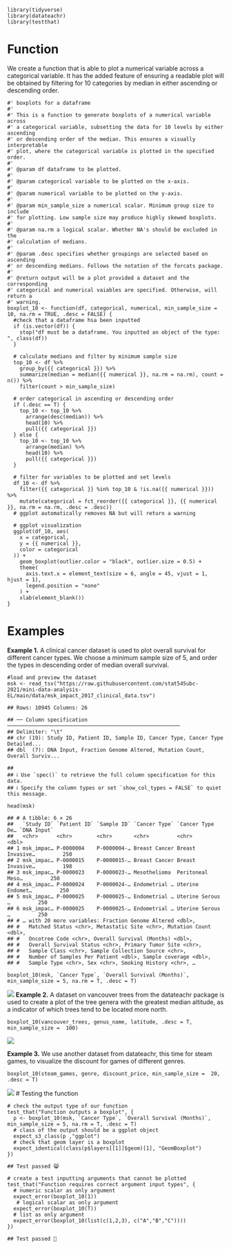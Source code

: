     library(tidyverse)
    library(datateachr)
    library(testthat)

# Function

We create a function that is able to plot a numerical variable across a
categorical variable. It has the added feature of ensuring a readable
plot will be obtained by filtering for 10 categories by median in either
ascending or descending order.

    #' boxplots for a dataframe
    #'
    #' This is a function to generate boxplots of a numerical variable across
    #' a categorical variable, subsetting the data for 10 levels by either ascending
    #' or descending order of the median. This ensures a visually interpretable
    #' plot, where the categorical variable is plotted in the specified order.
    #'
    #' @param df dataframe to be plotted.
    #'
    #' @param categorical variable to be plotted on the x-axis.
    #'
    #' @param numerical variable to be plotted on the y-axis.
    #'
    #' @param min_sample_size a numerical scalar. Minimum group size to include
    #' for plotting. Low sample size may produce highly skewed boxplots.
    #'
    #' @param na.rm a logical scalar. Whether NA's should be excluded in the
    #' calculation of medians.
    #'
    #' @param .desc specifies whether groupings are selected based on ascending
    #' or descending medians. Follows the notation of the forcats package.
    #'
    #' @return output will be a plot provided a dataset and the corresponding
    #' categorical and numerical vaiables are specified. Otherwise, will return a
    #' warning.
    boxplot_10 <- function(df, categorical, numerical, min_sample_size = 10, na.rm = TRUE, .desc = FALSE) {
      #check that a dataframe hsa been inputted
      if (is.vector(df)) {
        stop("df must be a dataframe. You inputted an object of the type: ", class(df))
      }
        
      # calculate medians and filter by minimum sample size
      top_10 <- df %>%
        group_by({{ categorical }}) %>%
        summarize(median = median({{ numerical }}, na.rm = na.rm), count = n()) %>%
        filter(count > min_sample_size)

      # order categorical in ascending or descending order
      if (.desc == T) {
        top_10 <- top_10 %>%
          arrange(desc(median)) %>%
          head(10) %>%
          pull({{ categorical }})
      } else {
        top_10 <- top_10 %>%
          arrange(median) %>%
          head(10) %>%
          pull({{ categorical }})
      }

      # filter for variables to be plotted and set levels
      df_10 <- df %>%
        filter({{ categorical }} %in% top_10 & !is.na({{ numerical }})) %>%
        mutate(categorical = fct_reorder({{ categorical }}, {{ numerical }}, na.rm = na.rm, .desc = .desc))
      # ggplot automatically removes NA but will return a warning
      
      # ggplot visualization
      ggplot(df_10, aes(
        x = categorical,
        y = {{ numerical }},
        color = categorical
      )) +
        geom_boxplot(outlier.color = "black", outlier.size = 0.5) +
        theme(
          axis.text.x = element_text(size = 6, angle = 45, vjust = 1, hjust = 1),
          legend.position = "none"
        ) +
        xlab(element_blank())
    }

# Examples

**Example 1.** A clinical cancer dataset is used to plot overall
survival for different cancer types. We choose a minimum sample size of
5, and order the types in descending order of median overall survival.

    #load and preview the dataset
    msk <- read_tsv("https://raw.githubusercontent.com/stat545ubc-2021/mini-data-analysis-EL/main/data/msk_impact_2017_clinical_data.tsv")

    ## Rows: 10945 Columns: 26

    ## ── Column specification ────────────────────────────────────────────────────────
    ## Delimiter: "\t"
    ## chr (19): Study ID, Patient ID, Sample ID, Cancer Type, Cancer Type Detailed...
    ## dbl  (7): DNA Input, Fraction Genome Altered, Mutation Count, Overall Surviv...

    ## 
    ## ℹ Use `spec()` to retrieve the full column specification for this data.
    ## ℹ Specify the column types or set `show_col_types = FALSE` to quiet this message.

    head(msk)

    ## # A tibble: 6 × 26
    ##   `Study ID` `Patient ID` `Sample ID` `Cancer Type` `Cancer Type De… `DNA Input`
    ##   <chr>      <chr>        <chr>       <chr>         <chr>                  <dbl>
    ## 1 msk_impac… P-0000004    P-0000004-… Breast Cancer Breast Invasive…         250
    ## 2 msk_impac… P-0000015    P-0000015-… Breast Cancer Breast Invasive…         198
    ## 3 msk_impac… P-0000023    P-0000023-… Mesothelioma  Peritoneal Meso…         250
    ## 4 msk_impac… P-0000024    P-0000024-… Endometrial … Uterine Endomet…         250
    ## 5 msk_impac… P-0000025    P-0000025-… Endometrial … Uterine Serous …         250
    ## 6 msk_impac… P-0000025    P-0000025-… Endometrial … Uterine Serous …         250
    ## # … with 20 more variables: Fraction Genome Altered <dbl>,
    ## #   Matched Status <chr>, Metastatic Site <chr>, Mutation Count <dbl>,
    ## #   Oncotree Code <chr>, Overall Survival (Months) <dbl>,
    ## #   Overall Survival Status <chr>, Primary Tumor Site <chr>,
    ## #   Sample Class <chr>, Sample Collection Source <chr>,
    ## #   Number of Samples Per Patient <dbl>, Sample coverage <dbl>,
    ## #   Sample Type <chr>, Sex <chr>, Smoking History <chr>, …

    boxplot_10(msk, `Cancer Type`, `Overall Survival (Months)`, min_sample_size = 5, na.rm = T, .desc = T)

![](assignment-1_files/figure-markdown_strict/e1-1.png) **Example 2.** A
dataset on vancouver trees from the datateachr package is used to create
a plot of the tree genera with the greatest median altitude, as a
indicator of which trees tend to be located more north.

    boxplot_10(vancouver_trees, genus_name, latitude, .desc = T, min_sample_size =  100)

![](assignment-1_files/figure-markdown_strict/e2-1.png)

**Example 3.** We use another dataset from datateachr, this time for
steam games, to visualize the discount for games of different genres.

    boxplot_10(steam_games, genre, discount_price, min_sample_size =  20, .desc = T)

![](assignment-1_files/figure-markdown_strict/e3-1.png) \# Testing the
function

    # check the output type of our function
    test_that("Function outputs a boxplot", {
      p <- boxplot_10(msk, `Cancer Type`, `Overall Survival (Months)`, min_sample_size = 5, na.rm = T, .desc = T) 
      # class of the output should be a ggplot object
      expect_s3_class(p ,"ggplot") 
      # check that geom layer is a boxplot
      expect_identical(class(p$layers[[1]]$geom)[1], "GeomBoxplot")
    })

    ## Test passed 😸

    # create a test inputting arguments that cannot be plotted
    test_that("Function requires correct argument input types", {
      # numeric scalar as only argument
      expect_error(boxplot_10(1))
       # logical scalar as only argument
      expect_error(boxplot_10(T))
      # list as only argument
      expect_error(boxplot_10(list(c(1,2,3), c("A","B","C"))))
    })

    ## Test passed 🌈
